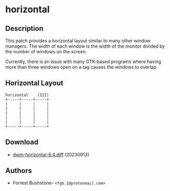 horizontal
===============

Description
-----------
This patch provides a horizontal layout similar to many other window managers.
The width of each window is the width of the monitor divided by the number of
windows on the screen.

Currently, there is an issue with many GTK-based programs where having more than
three windows open on a tag causes the windows to overlap.

Horizontal Layout
----------------------
	horizontal    (III)
	+-----+-----+-----+
	|     |     |     |
	|     |     |     |
	|     |     |     |
	|     |     |     |
	|     |     |     |
	+-----+-----+-----+

Download
--------
* [dwm-horizontal-6.4.diff](dwm-horizontal-6.4.diff) (20230913)

Authors
-------
* Forrest Bushstone- `<fgb.1@protonmail.com>`
